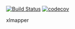 [![Build Status](https://travis-ci.org/dizk/xlmapper.svg?branch=master)](https://travis-ci.org/dizk/xlmapper)
[![codecov](https://codecov.io/gh/dizk/xlmapper/branch/master/graph/badge.svg)](https://codecov.io/gh/dizk/xlmapper)

xlmapper